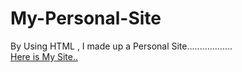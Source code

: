 # My-Personal-Site
By Using HTML , I made up a Personal Site.................. <br />
[Here is My Site..](https://mayanksamadhiya12345.github.io/My-Personal-Site-Using-HTML-/) <br />
